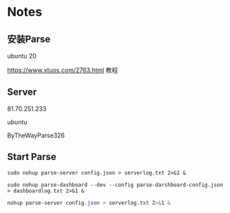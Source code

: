 # Notes

## 安装Parse

ubuntu 20

https://www.xtuos.com/2763.html 教程

## Server

81.70.251.233

ubuntu

ByTheWayParse326

## Start Parse

```
sudo nohup parse-server config.json > serverlog.txt 2>&1 &
```

```
sudo nohup parse-dashboard --dev --config parse-darshboard-config.json > dashboardlog.txt 2>&1 &
```

```css
nohup parse-server config.json > serverlog.txt 2>&1 &
```

